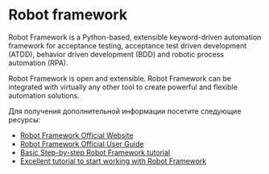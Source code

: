 # Robot framework

Robot Framework is a Python-based, extensible keyword-driven automation framework for acceptance testing, acceptance test driven development (ATDD), behavior driven development (BDD) and robotic process automation (RPA).

Robot Framework is open and extensible. Robot Framework can be integrated with virtually any other tool to create powerful and flexible automation solutions.

Для получения дополнительной информации посетите следующие ресурсы:

- [Robot Framework Official Website](https://robotframework.org/)
- [Robot Framework Official User Guide](https://robotframework.org/robotframework/latest/RobotFrameworkUserGuide.html)
- [Basic Step-by-step Robot Framework tutorial](https://medium.com/swlh/robot-framework-the-basics-dfeadc025bea)
- [Excellent tutorial to start working with Robot Framework](https://www.geeksforgeeks.org/robot-framework-in-python/)
